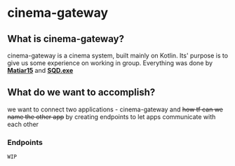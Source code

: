 # cinema-gateway
## What is cinema-gateway?
cinema-gateway is a cinema system, built mainly on Kotlin. Its' purpose is to give us some experience on working in group.
Everything was done by [**Matiar15**](https://github.com/Matiar15) and [**SQD.exe**](https://github.com/SQDexe) 
## What do we want to accomplish?
we want to connect two applications - cinema-gateway and ~~how tf can we name the other app~~ by creating endpoints to let apps communicate with each other
### Endpoints 
`WIP`
